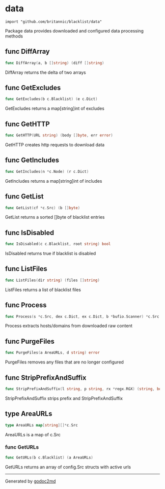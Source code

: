 
# data
    import "github.com/britannic/blacklist/data"

Package data provides downloaded and configured data processing methods






## func DiffArray
``` go
func DiffArray(a, b []string) (diff []string)
```
DiffArray returns the delta of two arrays


## func GetExcludes
``` go
func GetExcludes(b c.Blacklist) (e c.Dict)
```
GetExcludes returns a map[string]int of excludes


## func GetHTTP
``` go
func GetHTTP(URL string) (body []byte, err error)
```
GetHTTP creates http requests to download data


## func GetIncludes
``` go
func GetIncludes(n *c.Node) (r c.Dict)
```
GetIncludes returns a map[string]int of includes


## func GetList
``` go
func GetList(cf *c.Src) (b []byte)
```
GetList returns a sorted []byte of blacklist entries


## func IsDisabled
``` go
func IsDisabled(c c.Blacklist, root string) bool
```
IsDisabled returns true if blacklist is disabled


## func ListFiles
``` go
func ListFiles(dir string) (files []string)
```
ListFiles returns a list of blacklist files


## func Process
``` go
func Process(s *c.Src, dex c.Dict, ex c.Dict, b *bufio.Scanner) *c.Src
```
Process extracts hosts/domains from downloaded raw content


## func PurgeFiles
``` go
func PurgeFiles(a AreaURLs, d string) error
```
PurgeFiles removes any files that are no longer configured


## func StripPrefixAndSuffix
``` go
func StripPrefixAndSuffix(l string, p string, rx *regx.RGX) (string, bool)
```
StripPrefixAndSuffix strips prefix and StripPrefixAndSuffix



## type AreaURLs
``` go
type AreaURLs map[string][]*c.Src
```
AreaURLs is a map of c.Src









### func GetURLs
``` go
func GetURLs(b c.Blacklist) (a AreaURLs)
```
GetURLs returns an array of config.Src structs with active urls










- - -
Generated by [godoc2md](http://godoc.org/github.com/davecheney/godoc2md)